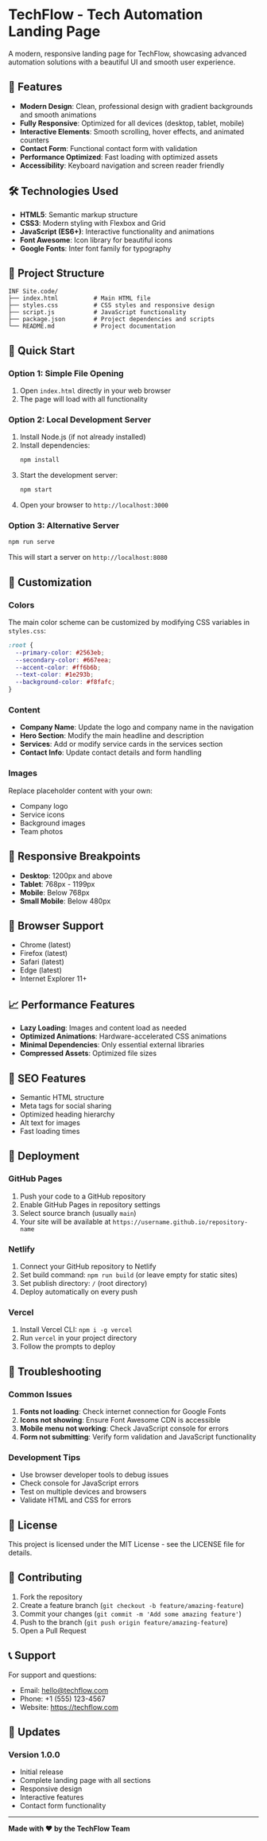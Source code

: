 # TechFlow - Tech Automation Landing Page

A modern, responsive landing page for TechFlow, showcasing advanced automation solutions with a beautiful UI and smooth user experience.

## 🚀 Features

- **Modern Design**: Clean, professional design with gradient backgrounds and smooth animations
- **Fully Responsive**: Optimized for all devices (desktop, tablet, mobile)
- **Interactive Elements**: Smooth scrolling, hover effects, and animated counters
- **Contact Form**: Functional contact form with validation
- **Performance Optimized**: Fast loading with optimized assets
- **Accessibility**: Keyboard navigation and screen reader friendly

## 🛠️ Technologies Used

- **HTML5**: Semantic markup structure
- **CSS3**: Modern styling with Flexbox and Grid
- **JavaScript (ES6+)**: Interactive functionality and animations
- **Font Awesome**: Icon library for beautiful icons
- **Google Fonts**: Inter font family for typography

## 📁 Project Structure

```
INF Site.code/
├── index.html          # Main HTML file
├── styles.css          # CSS styles and responsive design
├── script.js           # JavaScript functionality
├── package.json        # Project dependencies and scripts
└── README.md           # Project documentation
```

## 🚀 Quick Start

### Option 1: Simple File Opening
1. Open `index.html` directly in your web browser
2. The page will load with all functionality

### Option 2: Local Development Server
1. Install Node.js (if not already installed)
2. Install dependencies:
   ```bash
   npm install
   ```
3. Start the development server:
   ```bash
   npm start
   ```
4. Open your browser to `http://localhost:3000`

### Option 3: Alternative Server
```bash
npm run serve
```
This will start a server on `http://localhost:8080`

## 🎨 Customization

### Colors
The main color scheme can be customized by modifying CSS variables in `styles.css`:

```css
:root {
  --primary-color: #2563eb;
  --secondary-color: #667eea;
  --accent-color: #ff6b6b;
  --text-color: #1e293b;
  --background-color: #f8fafc;
}
```

### Content
- **Company Name**: Update the logo and company name in the navigation
- **Hero Section**: Modify the main headline and description
- **Services**: Add or modify service cards in the services section
- **Contact Info**: Update contact details and form handling

### Images
Replace placeholder content with your own:
- Company logo
- Service icons
- Background images
- Team photos

## 📱 Responsive Breakpoints

- **Desktop**: 1200px and above
- **Tablet**: 768px - 1199px
- **Mobile**: Below 768px
- **Small Mobile**: Below 480px

## 🔧 Browser Support

- Chrome (latest)
- Firefox (latest)
- Safari (latest)
- Edge (latest)
- Internet Explorer 11+

## 📈 Performance Features

- **Lazy Loading**: Images and content load as needed
- **Optimized Animations**: Hardware-accelerated CSS animations
- **Minimal Dependencies**: Only essential external libraries
- **Compressed Assets**: Optimized file sizes

## 🎯 SEO Features

- Semantic HTML structure
- Meta tags for social sharing
- Optimized heading hierarchy
- Alt text for images
- Fast loading times

## 🚀 Deployment

### GitHub Pages
1. Push your code to a GitHub repository
2. Enable GitHub Pages in repository settings
3. Select source branch (usually `main`)
4. Your site will be available at `https://username.github.io/repository-name`

### Netlify
1. Connect your GitHub repository to Netlify
2. Set build command: `npm run build` (or leave empty for static sites)
3. Set publish directory: `/` (root directory)
4. Deploy automatically on every push

### Vercel
1. Install Vercel CLI: `npm i -g vercel`
2. Run `vercel` in your project directory
3. Follow the prompts to deploy

## 🐛 Troubleshooting

### Common Issues

1. **Fonts not loading**: Check internet connection for Google Fonts
2. **Icons not showing**: Ensure Font Awesome CDN is accessible
3. **Mobile menu not working**: Check JavaScript console for errors
4. **Form not submitting**: Verify form validation and JavaScript functionality

### Development Tips

- Use browser developer tools to debug issues
- Check console for JavaScript errors
- Test on multiple devices and browsers
- Validate HTML and CSS for errors

## 📄 License

This project is licensed under the MIT License - see the LICENSE file for details.

## 🤝 Contributing

1. Fork the repository
2. Create a feature branch (`git checkout -b feature/amazing-feature`)
3. Commit your changes (`git commit -m 'Add some amazing feature'`)
4. Push to the branch (`git push origin feature/amazing-feature`)
5. Open a Pull Request

## 📞 Support

For support and questions:
- Email: hello@techflow.com
- Phone: +1 (555) 123-4567
- Website: https://techflow.com

## 🔄 Updates

### Version 1.0.0
- Initial release
- Complete landing page with all sections
- Responsive design
- Interactive features
- Contact form functionality

---

**Made with ❤️ by the TechFlow Team**
